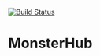 [![Build Status](https://travis-ci.org/SimplMinded/MonsterHub.svg?branch=master)](https://travis-ci.org/SimplMinded/MonsterHub)

# MonsterHub

